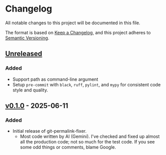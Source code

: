 # Changelog

All notable changes to this project will be documented in this file.

The format is based on [Keep a Changelog](https://keepachangelog.com/en/1.1.0/),
and this project adheres to [Semantic Versioning](https://semver.org/spec/v2.0.0.html).

## [Unreleased]

### Added

- Support path as command-line argument
- Setup `pre-commit` with `black`, `ruff`, `pylint`, and `mypy` for consistent code style and quality.

## [v0.1.0] - 2025-06-11

### Added

- Initial release of git-permalink-fixer.
  - Most code written by AI (Gemini). I've checked and fixed up almost all the
    production code; not so much for the test code.
    If you see some odd things or comments, blame Google.

[Unreleased]: https://github.com/huyz/git-permalink-fixer/compare/v0.1.0...HEAD
[v0.1.0]: https://github.com/huyz/git-permalink-fixer/releases/tag/v0.1.0
